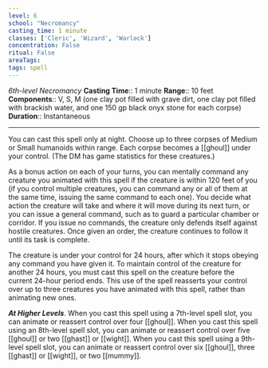 ```yaml
---
level: 6
school: "Necromancy"
casting_time: 1 minute
classes: ['Cleric', 'Wizard', 'Warlock']
concentration: False
ritual: False
areaTags: 
tags: spell
---
```


_6th-level Necromancy_
**Casting Time**:: 1 minute
**Range**:: 10 feet
**Components**:: V, S, M (one clay pot filled with grave dirt, one clay pot filled with brackish water, and one 150 gp black onyx stone for each corpse)
**Duration**:: Instantaneous

---

You can cast this spell only at night. Choose up to three corpses of Medium or Small humanoids within range. Each corpse becomes a [[ghoul]] under your control. (The DM has game statistics for these creatures.)

As a bonus action on each of your turns, you can mentally command any creature you animated with this spell if the creature is within 120 feet of you (if you control multiple creatures, you can command any or all of them at the same time, issuing the same command to each one). You decide what action the creature will take and where it will move during its next turn, or you can issue a general command, such as to guard a particular chamber or corridor. If you issue no commands, the creature only defends itself against hostile creatures. Once given an order, the creature continues to follow it until its task is complete.

The creature is under your control for 24 hours, after which it stops obeying any command you have given it. To maintain control of the creature for another 24 hours, you must cast this spell on the creature before the current 24-hour period ends. This use of the spell reasserts your control over up to three creatures you have animated with this spell, rather than animating new ones.


**_At Higher Levels_**. When you cast this spell using a 7th-level spell slot, you can animate or reassert control over four [[ghoul]]. When you cast this spell using an 8th-level spell slot, you can animate or reassert control over five [[ghoul]] or two [[ghast]] or [[wight]]. When you cast this spell using a 9th-level spell slot, you can animate or reassert control over six [[ghoul]], three [[ghast]] or [[wight]], or two [[mummy]].


